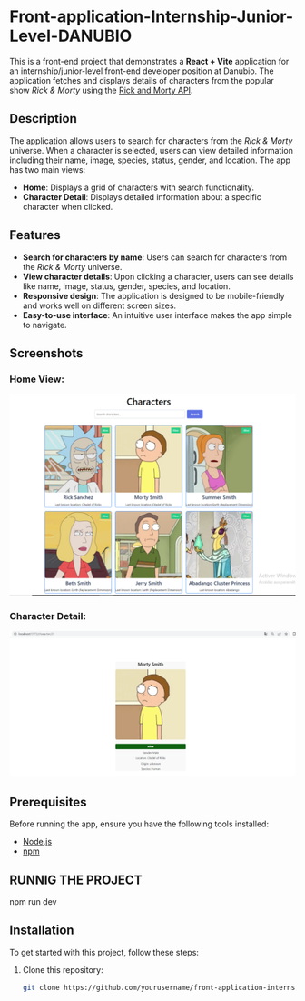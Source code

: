 # Front-application-Internship-Junior-Level-DANUBIO

This is a front-end project that demonstrates a **React + Vite** application for an internship/junior-level front-end developer position at Danubio. The application fetches and displays details of characters from the popular show *Rick & Morty* using the [Rick and Morty API](https://rickandmortyapi.com/).

## Description

The application allows users to search for characters from the *Rick & Morty* universe. When a character is selected, users can view detailed information including their name, image, species, status, gender, and location. The app has two main views:

- **Home**: Displays a grid of characters with search functionality.
- **Character Detail**: Displays detailed information about a specific character when clicked.

## Features

- **Search for characters by name**: Users can search for characters from the *Rick & Morty* universe.
- **View character details**: Upon clicking a character, users can see details like name, image, status, gender, species, and location.
- **Responsive design**: The application is designed to be mobile-friendly and works well on different screen sizes.
- **Easy-to-use interface**: An intuitive user interface makes the app simple to navigate.

## Screenshots

### Home View:
![Home View](./screenshots/home-view.png)

### Character Detail:
![Character Detail](./screenshots/character-detail.png)

## Prerequisites

Before running the app, ensure you have the following tools installed:

- [Node.js](https://nodejs.org/)
- [npm](https://www.npmjs.com/)

## RUNNIG THE PROJECT 

npm run dev

## Installation

To get started with this project, follow these steps:

1. Clone this repository:
   ```bash
   git clone https://github.com/yourusername/front-application-internship-junior-level-danubio.git
